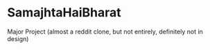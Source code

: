 # SamajhtaHaiBharat
Major Project (almost a reddit clone, but not entirely, definitely not in design)
